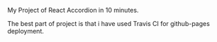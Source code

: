 My Project of React Accordion in 10 minutes.

The best part of project is that i have used Travis CI for github-pages deployment.